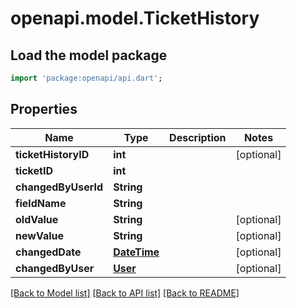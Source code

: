 # openapi.model.TicketHistory

## Load the model package
```dart
import 'package:openapi/api.dart';
```

## Properties
Name | Type | Description | Notes
------------ | ------------- | ------------- | -------------
**ticketHistoryID** | **int** |  | [optional] 
**ticketID** | **int** |  | 
**changedByUserId** | **String** |  | 
**fieldName** | **String** |  | 
**oldValue** | **String** |  | [optional] 
**newValue** | **String** |  | [optional] 
**changedDate** | [**DateTime**](DateTime.md) |  | [optional] 
**changedByUser** | [**User**](User.md) |  | [optional] 

[[Back to Model list]](../README.md#documentation-for-models) [[Back to API list]](../README.md#documentation-for-api-endpoints) [[Back to README]](../README.md)


